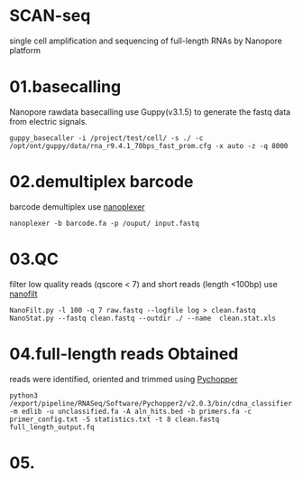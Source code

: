 # SCAN-seq
single cell amplification and sequencing of full-length RNAs by Nanopore platform

# 01.basecalling
Nanopore rawdata basecalling use Guppy(v3.1.5) to generate the fastq data from electric signals.

```
guppy_basecaller -i /project/test/cell/ -s ./ -c /opt/ont/guppy/data/rna_r9.4.1_70bps_fast_prom.cfg -x auto -z -q 8000
```

# 02.demultiplex barcode
barcode demultiplex use [nanoplexer](https://github.com/hanyue36/nanoplexer)
```
nanoplexer -b barcode.fa -p /ouput/ input.fastq
```

# 03.QC
filter low quality reads (qscore < 7) and short reads (length <100bp) use [nanofilt](https://github.com/wdecoster/nanofilt)
```
NanoFilt.py -l 100 -q 7 raw.fastq --logfile log > clean.fastq
NanoStat.py --fastq clean.fastq --outdir ./ --name  clean.stat.xls
```

# 04.full-length reads Obtained
reads were identified, oriented and trimmed using [Pychopper](https://github.com/nanoporetech/pychopper)
```
python3 /export/pipeline/RNASeq/Software/Pychopper2/v2.0.3/bin/cdna_classifier.py -m edlib -u unclassified.fa -A aln_hits.bed -b primers.fa -c primer_config.txt -S statistics.txt -t 8 clean.fastq full_length_output.fq
```
# 05.
